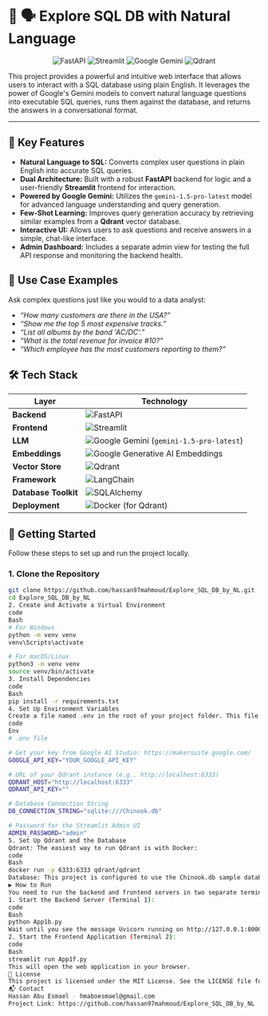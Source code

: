 # 📄 🗣️ Explore SQL DB with Natural Language

<div align="center">

![FastAPI](https://img.shields.io/badge/FastAPI-005571?style=for-the-badge&logo=fastapi)
![Streamlit](https://img.shields.io/badge/Streamlit-FF4B4B?style=for-the-badge&logo=streamlit&logoColor=white)
![Google Gemini](https://img.shields.io/badge/Google%20Gemini-8E75B9?style=for-the-badge&logo=google&logoColor=white)
![Qdrant](https://img.shields.io/badge/Qdrant-AC1431?style=for-the-badge&logo=qdrant&logoColor=white)

</div>

This project provides a powerful and intuitive web interface that allows users to interact with a SQL database using plain English. It leverages the power of Google's Gemini models to convert natural language questions into executable SQL queries, runs them against the database, and returns the answers in a conversational format.

---

## 🚀 Key Features

-   **Natural Language to SQL:** Converts complex user questions in plain English into accurate SQL queries.
-   **Dual Architecture:** Built with a robust **FastAPI** backend for logic and a user-friendly **Streamlit** frontend for interaction.
-   **Powered by Google Gemini:** Utilizes the `gemini-1.5-pro-latest` model for advanced language understanding and query generation.
-   **Few-Shot Learning:** Improves query generation accuracy by retrieving similar examples from a **Qdrant** vector database.
-   **Interactive UI:** Allows users to ask questions and receive answers in a simple, chat-like interface.
-   **Admin Dashboard:** Includes a separate admin view for testing the full API response and monitoring the backend health.

## 🧠 Use Case Examples

Ask complex questions just like you would to a data analyst:

-   *“How many customers are there in the USA?”*
-   *“Show me the top 5 most expensive tracks.”*
-   *“List all albums by the band 'AC/DC'.”*
-   *“What is the total revenue for invoice #10?”*
-   *“Which employee has the most customers reporting to them?”*

## 🛠️ Tech Stack

| Layer                | Technology                                                                                                                                                                                          |
| -------------------- | --------------------------------------------------------------------------------------------------------------------------------------------------------------------------------------------------- |
| **Backend**          | ![FastAPI](https://img.shields.io/badge/FastAPI-005571?style=for-the-badge&logo=fastapi)                                                                                                             |
| **Frontend**         | ![Streamlit](https://img.shields.io/badge/Streamlit-FF4B4B?style=for-the-badge&logo=streamlit&logoColor=white)                                                                                       |
| **LLM**              | ![Google Gemini](https://img.shields.io/badge/Google%20Gemini-8E75B9?style=for-the-badge&logo=google&logoColor=white) (`gemini-1.5-pro-latest`)                                                     |
| **Embeddings**       | ![Google Generative AI Embeddings](https://img.shields.io/badge/Google%20Embeddings-4285F4?style=for-the-badge&logo=google&logoColor=white)                                                          |
| **Vector Store**     | ![Qdrant](https://img.shields.io/badge/Qdrant-AC1431?style=for-the-badge&logo=qdrant&logoColor=white)                                                                                                 |
| **Framework**        | ![LangChain](https://img.shields.io/badge/LangChain-008653?style=for-the-badge&logo=langchain&logoColor=white)                                                                                       |
| **Database Toolkit** | ![SQLAlchemy](https://img.shields.io/badge/SQLAlchemy-D71F00?style=for-the-badge&logo=sqlalchemy&logoColor=white)                                                                                     |
| **Deployment**       | ![Docker](https://img.shields.io/badge/docker-%230db7ed.svg?style=for-the-badge&logo=docker&logoColor=white) (for Qdrant)                                                                             |

## 📁 Getting Started

Follow these steps to set up and run the project locally.

### 1. Clone the Repository
```bash
git clone https://github.com/hassan97mahmoud/Explore_SQL_DB_by_NL.git
cd Explore_SQL_DB_by_NL
2. Create and Activate a Virtual Environment
code
Bash
# For Windows
python -m venv venv
venv\Scripts\activate

# For macOS/Linux
python3 -m venv venv
source venv/bin/activate
3. Install Dependencies
code
Bash
pip install -r requirements.txt
4. Set Up Environment Variables
Create a file named .env in the root of your project folder. This file stores your secret credentials and is ignored by Git.
code
Env
# .env file

# Get your key from Google AI Studio: https://makersuite.google.com/
GOOGLE_API_KEY="YOUR_GOOGLE_API_KEY"

# URL of your Qdrant instance (e.g., http://localhost:6333)
QDRANT_HOST="http://localhost:6333"
QDRANT_API_KEY=""

# Database Connection String
DB_CONNECTION_STRING="sqlite:///Chinook.db"

# Password for the Streamlit Admin UI
ADMIN_PASSWORD="admin"
5. Set Up Qdrant and the Database
Qdrant: The easiest way to run Qdrant is with Docker:
code
Bash
docker run -p 6333:6333 qdrant/qdrant
Database: This project is configured to use the Chinook.db sample database. Make sure this file is in your project directory.
▶️ How to Run
You need to run the backend and frontend servers in two separate terminals.
1. Start the Backend Server (Terminal 1):
code
Bash
python App1b.py
Wait until you see the message Uvicorn running on http://127.0.0.1:8000.
2. Start the Frontend Application (Terminal 2):
code
Bash
streamlit run App1f.py
This will open the web application in your browser.
📄 License
This project is licensed under the MIT License. See the LICENSE file for more details.
📬 Contact
Hassan Abu Esmael - hmaboesmael@gmail.com
Project Link: https://github.com/hassan97mahmoud/Explore_SQL_DB_by_NL